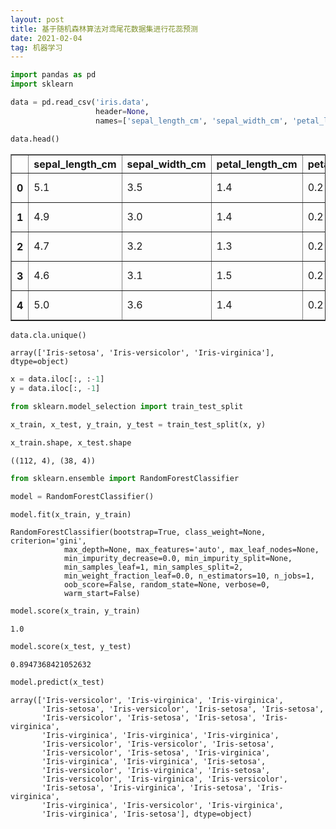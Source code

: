 ```yaml
---
layout: post
title: 基于随机森林算法对鸢尾花数据集进行花蕊预测
date: 2021-02-04
tag: 机器学习
---
```


```python
import pandas as pd
import sklearn
```


```python
data = pd.read_csv('iris.data', 
                   header=None, 
                   names=['sepal_length_cm', 'sepal_width_cm', 'petal_length_cm', 'petal_width_cm', 'cla'])
```


```python
data.head()
```




<div>
<style scoped>
    .dataframe tbody tr th:only-of-type {
        vertical-align: middle;
    }

    .dataframe tbody tr th {
        vertical-align: top;
    }

    .dataframe thead th {
        text-align: right;
    }
</style>
<table border="1" class="dataframe">
  <thead>
    <tr style="text-align: right;">
      <th></th>
      <th>sepal_length_cm</th>
      <th>sepal_width_cm</th>
      <th>petal_length_cm</th>
      <th>petal_width_cm</th>
      <th>cla</th>
    </tr>
  </thead>
  <tbody>
    <tr>
      <th>0</th>
      <td>5.1</td>
      <td>3.5</td>
      <td>1.4</td>
      <td>0.2</td>
      <td>Iris-setosa</td>
    </tr>
    <tr>
      <th>1</th>
      <td>4.9</td>
      <td>3.0</td>
      <td>1.4</td>
      <td>0.2</td>
      <td>Iris-setosa</td>
    </tr>
    <tr>
      <th>2</th>
      <td>4.7</td>
      <td>3.2</td>
      <td>1.3</td>
      <td>0.2</td>
      <td>Iris-setosa</td>
    </tr>
    <tr>
      <th>3</th>
      <td>4.6</td>
      <td>3.1</td>
      <td>1.5</td>
      <td>0.2</td>
      <td>Iris-setosa</td>
    </tr>
    <tr>
      <th>4</th>
      <td>5.0</td>
      <td>3.6</td>
      <td>1.4</td>
      <td>0.2</td>
      <td>Iris-setosa</td>
    </tr>
  </tbody>
</table>
</div>




```python
data.cla.unique()
```




    array(['Iris-setosa', 'Iris-versicolor', 'Iris-virginica'], dtype=object)




```python
x = data.iloc[:, :-1]
y = data.iloc[:, -1]
```


```python
from sklearn.model_selection import train_test_split
```


```python
x_train, x_test, y_train, y_test = train_test_split(x, y)
```


```python
x_train.shape, x_test.shape
```




    ((112, 4), (38, 4))




```python
from sklearn.ensemble import RandomForestClassifier
```


```python
model = RandomForestClassifier()
```


```python
model.fit(x_train, y_train)
```




    RandomForestClassifier(bootstrap=True, class_weight=None, criterion='gini',
                max_depth=None, max_features='auto', max_leaf_nodes=None,
                min_impurity_decrease=0.0, min_impurity_split=None,
                min_samples_leaf=1, min_samples_split=2,
                min_weight_fraction_leaf=0.0, n_estimators=10, n_jobs=1,
                oob_score=False, random_state=None, verbose=0,
                warm_start=False)




```python
model.score(x_train, y_train)
```




    1.0




```python
model.score(x_test, y_test)
```




    0.8947368421052632




```python
model.predict(x_test)
```




    array(['Iris-versicolor', 'Iris-virginica', 'Iris-virginica',
           'Iris-setosa', 'Iris-versicolor', 'Iris-setosa', 'Iris-setosa',
           'Iris-versicolor', 'Iris-setosa', 'Iris-setosa', 'Iris-virginica',
           'Iris-virginica', 'Iris-virginica', 'Iris-virginica',
           'Iris-versicolor', 'Iris-versicolor', 'Iris-setosa',
           'Iris-versicolor', 'Iris-setosa', 'Iris-virginica',
           'Iris-virginica', 'Iris-virginica', 'Iris-setosa',
           'Iris-versicolor', 'Iris-virginica', 'Iris-setosa',
           'Iris-versicolor', 'Iris-virginica', 'Iris-versicolor',
           'Iris-setosa', 'Iris-virginica', 'Iris-setosa', 'Iris-virginica',
           'Iris-virginica', 'Iris-versicolor', 'Iris-virginica',
           'Iris-virginica', 'Iris-setosa'], dtype=object)




```python

```
